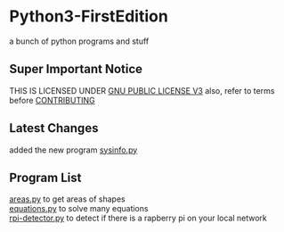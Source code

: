# Python3-FirstEdition
a bunch of python programs and stuff  

## Super Important Notice
THIS IS LICENSED UNDER [GNU PUBLIC LICENSE V3](LICENSE)
also, refer to terms before [CONTRIBUTING](docs/)

## Latest Changes
added the new program [sysinfo.py](PyPrograms/sysinfo)

## Program List
[areas.py](PyPrograms/areas) to get areas of shapes  
[equations.py](PyPrograms/equations) to solve many equations  
[rpi-detector.py](PyPrograms/raspberry-pi-detector) to detect if there is a rapberry pi on your local network
